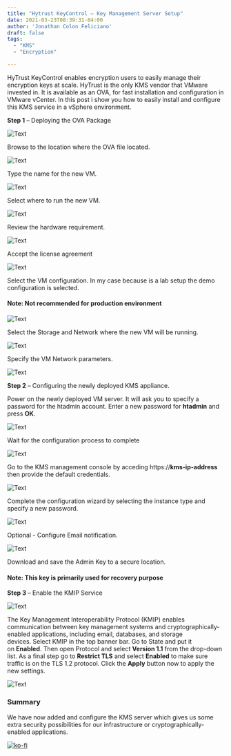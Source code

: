 ```yaml
---
title: "Hytrust KeyControl – Key Management Server Setup"
date: 2021-03-23T08:39:31-04:00
author: 'Jonathan Colon Feliciano'
draft: false
tags:
  - "KMS"
  - "Encryption"

---
```


HyTrust KeyControl enables encryption users to easily manage their encryption keys at scale. HyTrust is the only KMS vendor that VMware invested in. It is available as an OVA, for fast installation and configuration in VMware vCenter. In this post i show you how to easily install and configure this KMS service in a vSphere environment.

**Step 1** – Deploying the OVA Package

![Text](/img/2021-03-13_15-51-1024x727.webp#center)

Browse to the location where the OVA file located.

![Text](/img/2021-03-13_15-52-1024x445.webp#center)

Type the name for the new VM.

![Text](/img/2021-03-13_15-53-1024x574.webp#center)

Select where to run the new VM.

![Text](/img/2021-03-13_15-54-1024x582.webp#center)

Review the hardware requirement.

![Text](/img/2021-03-13_15-55-1024x576.webp#center)

Accept the license agreement

![Text](/img/2021-03-13_15-56-1024x578.webp#center)

Select the VM configuration. In my case because is a lab setup the demo configuration is selected.

#### Note: Not recommended for production environment

![Text](/img/2021-03-13_15-56_1-1024x575.webp#center)

Select the Storage and Network where the new VM will be running.

![Text](/img/2021-03-13_15-57-1024x575.webp#center)

Specify the VM Network parameters.

![Text](/img/2021-03-13_16-01-1024x575.webp#center)

**Step 2** – Configuring the newly deployed KMS appliance.

Power on the newly deployed VM server. It will ask you to specify a password for the htadmin account. Enter a new password for **htadmin** and press **OK**.

![Text](/img/2021-03-13_16-17-1024x757.webp#center)

Wait for the configuration process to complete

![Text](/img/2021-03-13_16-17_1-1024x764.webp#center)

Go to the KMS management console by acceding https://**kms-ip-address** then provide the default credentials.

![Text](/img/2021-03-13_16-35.webp#center)

Complete the configuration wizard by selecting the instance type and specify a new password.

![Text](/img/2021-03-13_16-37_1-1024x281.webp#center)

Optional - Configure Email notification.

![Text](/img/2021-03-13_16-39-1-1024x982.webp#center)

Download and save the Admin Key to a secure location.

#### Note: This key is primarily used for recovery purpose

**Step 3** – Enable the KMIP Service

![Text](/img/2021-03-13_16-39_1-1024x379.webp#center)

The Key Management Interoperability Protocol (KMIP) enables communication between key management systems and cryptographically-enabled applications, including email, databases, and storage devices. Select KMIP in the top banner bar. Go to State and put it on **Enabled**. Then open Protocol and select **Version 1.1** from the drop-down list. As a final step go to **Restrict TLS** and select **Enabled** to make sure traffic is on the TLS 1.2 protocol. Click the **Apply** button now to apply the new settings.

![Text](/img/2021-03-13_20-34-1024x403.webp#center)

### Summary

We have now added and configure the KMS server which gives us some extra security possibilities for our infrastructure or cryptographically-enabled applications.

[![ko-fi](https://ko-fi.com/img/githubbutton_sm.svg)](https://ko-fi.com/F1F8DEV80)
